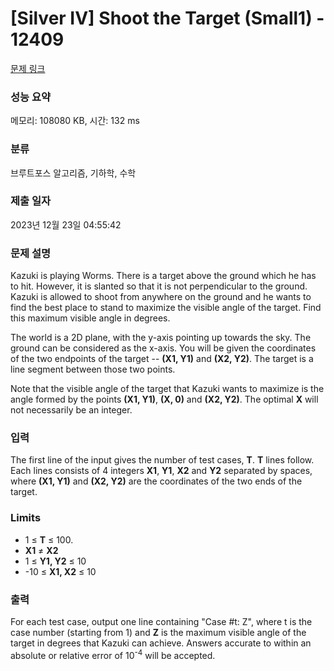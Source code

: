 # [Silver IV] Shoot the Target (Small1) - 12409 

[문제 링크](https://www.acmicpc.net/problem/12409) 

### 성능 요약

메모리: 108080 KB, 시간: 132 ms

### 분류

브루트포스 알고리즘, 기하학, 수학

### 제출 일자

2023년 12월 23일 04:55:42

### 문제 설명

<p>Kazuki is playing Worms. There is a target above the ground which he has to hit. However, it is slanted so that it is not perpendicular to the ground. Kazuki is allowed to shoot from anywhere on the ground and he wants to find the best place to stand to maximize the visible angle of the target. Find this maximum visible angle in degrees.</p>

<p>The world is a 2D plane, with the y-axis pointing up towards the sky. The ground can be considered as the x-axis. You will be given the coordinates of the two endpoints of the target -- <strong>(X1, Y1)</strong> and <strong>(X2, Y2)</strong>. The target is a line segment between those two points.</p>

<p>Note that the visible angle of the target that Kazuki wants to maximize is the angle formed by the points <strong>(X1, Y1)</strong>, <strong>(X, 0)</strong> and <strong>(X2, Y2)</strong>. The optimal <strong>X</strong> will not necessarily be an integer.</p>

### 입력 

 <p>The first line of the input gives the number of test cases, <strong>T</strong>.  <strong>T</strong> lines follow. Each lines consists of 4 integers <strong>X1</strong>, <strong>Y1</strong>, <strong>X2</strong> and <strong>Y2</strong> separated by spaces, where <strong>(X1, Y1)</strong> and <strong>(X2, Y2)</strong> are the coordinates of the two ends of the target.</p>

<h3>Limits</h3>

<ul>
	<li>1 ≤ <strong>T</strong> ≤ 100.</li>
	<li><strong>X1</strong> ≠ <strong>X2</strong></li>
	<li>1 ≤ <strong>Y1, Y2</strong> ≤ 10</li>
	<li>-10 ≤ <strong>X1, X2</strong> ≤ 10</li>
</ul>

### 출력 

 <p>For each test case, output one line containing "Case #t: Z", where t is the case number (starting from 1) and <strong>Z</strong> is the maximum visible angle of the target in degrees that Kazuki can achieve. Answers accurate to within an absolute or relative error of 10<sup>-4</sup> will be accepted.</p>


